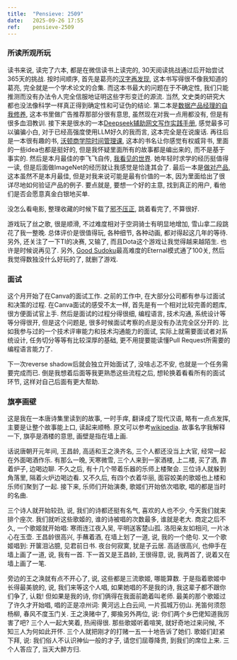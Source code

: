```yaml
---
title:  "Pensieve: 2509"
date:   2025-09-26 17:55
ref:    pensieve-2509
---
```


### 所读所观所玩

读书来说, 读完了六本, 都是在微信读书上读完的, 30天阅读挑战通过后开始尝试365天的挑战. 按时间顺序, 首先是葛亮的[汉字再发现](https://weread.qq.com/book-detail?v=f6632070813ab790fg011267), 这本书写得很不像我知道的葛亮, 完全就是一个学术论文的合集. 而这本书最大的问题在于不确定性, 我们只能推测而没有办法令人完全信服地证明这些字形变迁的源流. 当然, 文史类的研究大都也没法像科学一样真正得到确定性和可证伪的结论. 第二本是[数据产品经理的自我修养](https://weread.qq.com/book-detail?v=53932420813ab9c53g01060f), 这本书里做广告推荐那部分很有意思, 虽然现在对我一点用都没有, 但是有很多血泪教训. 接下来是很水的一本[Deepseek辅助网文写作实践手册](https://weread.qq.com/book-detail?v=0b8323f0813ab9bfeg014d23), 感觉最多可以骗骗小白, 对于已经高强度使用LLM好久的我而言, 这本完全是在说废话. 再往后是一本很有趣的书, [沃顿商学院时间管理课](https://weread.qq.com/book-detail?v=bfa323605de80bbfaee3d65), 这本的书名让你感觉有权威背书, 里面的一些idea也都是挺好的, 但是我怀疑里面所有的故事都是编出来的, 而不是基于事实的. 然后是本月最佳的李飞飞自传, [我看见的世界](https://weread.qq.com/book-detail?v=76c32a50813ab9e4fg01737b). 她年轻时求学的经历挺值得一读, 但是后面做ImageNet的经历就让我感觉是恰逢其会了. 最后一本是[做对产品](https://weread.qq.com/book-detail?v=254322a0726fbf1125472c9), 这本虽然不是本月最佳, 但是对我来说可能是最有价值的一本, 因为里面给出了很详尽地如何验证产品的例子. 要点就是, 要想一个好的主意, 找到真正的用户, 看他们是否会愿意真金白银地买单.

没怎么看电影, 整理收藏的时候下载了[邪不压正](https://movie.douban.com/subject/26366496/), 跳着看完了, 不算很好.

游戏玩了丝之歌, 很是顺滑, 不过难度相对于空洞骑士有明显地增加, 雪山拿二段跳花了我一整晚. 总体评价是很值得玩, 各种细节, 各种动画, 都对得起这几年的等待. 另外, 还关注了一下TI的决赛, 又输了, 而且Dota这个游戏让我觉得越来越陌生. 也许是时候说再见了. 另外, [Good Sudoku](https://www.playgoodsudoku.com)最高难度的Eternal模式通了100关, 然后我觉得数独没什么好玩的了, 就删了游戏.

### 面试

这个月开始了在Canva的面试工作. 之前的工作中, 在大部分公司都有参与过面试和决策的过程. 在Canva面试的感受不太一样, 首先是有一个相对比较完善的题库, 很方便面试官上手. 然后是面试的过程分得很细, 编程语言, 技术沟通, 系统设计等等分得很开, 但是这个问题是, 很多时候面试考察的点是没有办法完全区分开的. 比如我参与过的一个技术评审能力和技术沟通能力的面试, 实际上就需要面试者对系统设计, 任务切分等等有比较深厚的基础, 更不用提要能读懂Pull Request所需要的编程语言能力了.

下一次reverse shadow后就会独立开始面试了, 没啥忐忑不安, 也就是一个任务需要完成而已. 倒是我想着后面等我更熟悉这些流程之后, 想轮换着看看所有的面试环节, 这样对自己后面有更大帮助.

### 旗亭画壁

这是我在一本唐诗集里读到的故事, 一时手痒, 翻译成了现代汉语, 略有一点点发挥, 主要是让整个故事能上口, 读起来顺畅. 原文可以参考[wikipedia](https://zh.wikipedia.org/zh-hans/旗亭画壁). 故事名字我解释一下, 旗亭是酒楼的意思, 画壁是指在墙上画.

话说唐朝开元年间, 王昌龄, 高适和王之涣齐名, 三个人都还没当上大官, 经常一起在外面喝酒作乐. 有那么一晚, 天寒微雪, 三个人来到一家酒楼, 上二楼, 买了酒, 靠着炉子, 边喝边聊. 不久之后, 有十几个带着乐器的乐师上楼聚会. 三位诗人就躲到角落里, 隔着火炉边喝边看. 又不久后, 有四个衣着华丽, 面容姣美的歌姬也上楼和乐师们聚到了一起. 接下来, 乐师们开始演奏, 歌姬们开始依次唱歌, 唱的都是当时的名曲.

三个诗人就开始较劲, 说, 我们的诗都还挺有名气, 喜欢的人也不少, 今天我们就来排个座次. 我们就听这些歌姬的, 谁的诗被唱的次数最多, 谁就是老大. 商定之后不久, 一个歌姬就开始唱: 寒雨连江夜入吴, 平明送客楚山孤. 洛阳亲友如相问, 一片冰心在玉壶. 王昌龄很高兴, 手蘸着酒, 在墙上划了一道, 说, 我的一个绝句. 又一个歌姬唱到: 开箧泪沾臆, 见君前日书. 夜台何寂寞, 犹是子云居. 高适很高兴, 也伸手在墙上画了一道, 说, 我有一首. 下一首又是王昌龄, 王很得意, 说, 我两首了, 说着又在墙上画了一笔.

旁边的王之涣就有点不开心了, 说, 这些都是三流歌姬, 哪能算数. 于是指着歌姬中长得最美貌的, 说, 我们来等这个人唱, 如果她唱的不是我的诗, 我这辈子都不跟你们争了, 认栽! 但如果是我的诗, 你们俩得在我面前跪着叫老师. 最美的那个歌姬过了许久才开始唱, 唱的正是凉州词: 黄河远上白云间, 一片孤城万仞山. 羌笛何须怨杨柳, 春风不度玉门关. 王之涣赌中了, 揶揄另外两位, 说: 你们两个乡巴佬知道我厉害了吧? 三个人一起大笑着, 热闹得很. 那些歌姬听着喧笑, 就好奇地过来问候, 不知三人为何如此开怀. 三个人就把刚才的打赌一五一十地告诉了她们. 歌姬们赶紧下拜, 说: 我们俗人不认识神仙一般的才子, 请您们屈尊降贵, 到我们的席位上来. 三个人答应了, 当天大醉方归.
